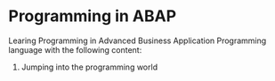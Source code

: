 # Programming in ABAP
 Learing Programming in Advanced Business Application Programming language with the following content:

1. Jumping into the programming world 
